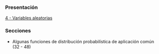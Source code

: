 ### Presentación

[4 - Variables aleatorias](https://www.overleaf.com/project/5c3765703d7cdc5c90609db7)

### Secciones
- Algunas funciones de distribución probabilística de aplicación
común (32 - 48)